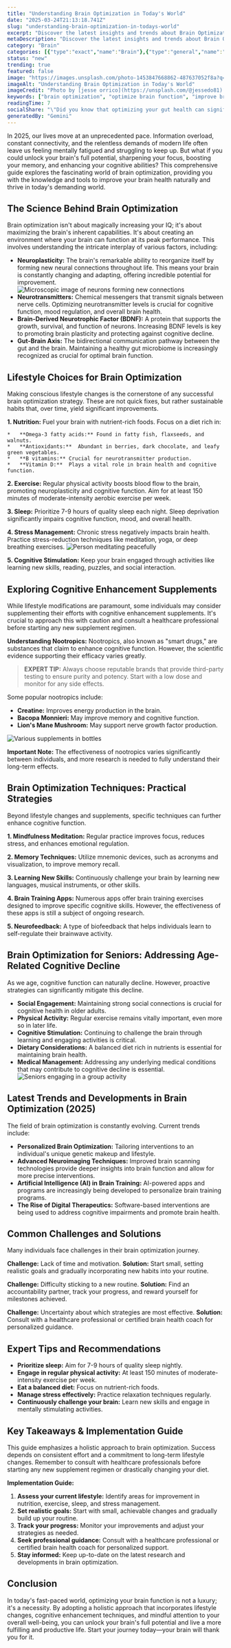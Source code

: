 ```yaml
---
title: "Understanding Brain Optimization in Today's World"
date: "2025-03-24T21:13:18.741Z"
slug: "understanding-brain-optimization-in-todays-world"
excerpt: "Discover the latest insights and trends about Brain Optimization. This comprehensive guide covers everything you need to know about Brain Optimization in 2025."
metaDescription: "Discover the latest insights and trends about Brain Optimization. This comprehensive guide covers everything you need to know about Brain Optimization in 2..."
category: "Brain"
categories: [{"type":"exact","name":"Brain"},{"type":"general","name":"Neuroscience"},{"type":"medium","name":"Cognitive Enhancement"},{"type":"specific","name":"Neurofeedback"},{"type":"niche","name":"EEG Biofeedback"}]
status: "new"
trending: true
featured: false
image: "https://images.unsplash.com/photo-1453847668862-487637052f8a?q=85&w=1200&fit=max&fm=webp&auto=compress"
imageAlt: "Understanding Brain Optimization in Today's World"
imageCredit: "Photo by [jesse orrico](https://unsplash.com/@jessedo81) on Unsplash"
keywords: ["brain optimization", "optimize brain function", "improve brain health naturally", "best brain supplements", "cognitive enhancement supplements", "how to improve memory and focus", "brain optimization techniques", "nootropics for brain function", "boost brainpower naturally", "brain optimization for seniors"]
readingTime: 7
socialShare: "\"Did you know that optimizing your gut health can significantly impact your brain function?  Nourishing your microbiome is key to unlocking peak cognitive performance.\""
generatedBy: "Gemini"
---
```




In 2025, our lives move at an unprecedented pace.  Information overload, constant connectivity, and the relentless demands of modern life often leave us feeling mentally fatigued and struggling to keep up.  But what if you could unlock your brain's full potential, sharpening your focus, boosting your memory, and enhancing your cognitive abilities?  This comprehensive guide explores the fascinating world of brain optimization, providing you with the knowledge and tools to improve your brain health naturally and thrive in today's demanding world.

## The Science Behind Brain Optimization

Brain optimization isn't about magically increasing your IQ; it's about maximizing the brain's inherent capabilities.  It's about creating an environment where your brain can function at its peak performance.  This involves understanding the intricate interplay of various factors, including:

*   **Neuroplasticity:** The brain's remarkable ability to reorganize itself by forming new neural connections throughout life. This means your brain is constantly changing and adapting, offering incredible potential for improvement. ![Microscopic image of neurons forming new connections](https://images.unsplash.com/photo-1617791160536-598cf32026fb?q=85&w=1200&fit=max&fm=webp&auto=compress)
*   **Neurotransmitters:** Chemical messengers that transmit signals between nerve cells.  Optimizing neurotransmitter levels is crucial for cognitive function, mood regulation, and overall brain health.
*   **Brain-Derived Neurotrophic Factor (BDNF):**  A protein that supports the growth, survival, and function of neurons.  Increasing BDNF levels is key to promoting brain plasticity and protecting against cognitive decline.
*   **Gut-Brain Axis:**  The bidirectional communication pathway between the gut and the brain.  Maintaining a healthy gut microbiome is increasingly recognized as crucial for optimal brain function.

## Lifestyle Choices for Brain Optimization

Making conscious lifestyle changes is the cornerstone of any successful brain optimization strategy.  These are not quick fixes, but rather sustainable habits that, over time, yield significant improvements.

**1. Nutrition:**  Fuel your brain with nutrient-rich foods.  Focus on a diet rich in:

    *   **Omega-3 fatty acids:** Found in fatty fish, flaxseeds, and walnuts.
    *   **Antioxidants:**  Abundant in berries, dark chocolate, and leafy green vegetables.
    *   **B vitamins:** Crucial for neurotransmitter production.
    *   **Vitamin D:**  Plays a vital role in brain health and cognitive function.

**2. Exercise:** Regular physical activity boosts blood flow to the brain, promoting neuroplasticity and cognitive function. Aim for at least 150 minutes of moderate-intensity aerobic exercise per week.

**3. Sleep:**  Prioritize 7-9 hours of quality sleep each night.  Sleep deprivation significantly impairs cognitive function, mood, and overall health.

**4. Stress Management:** Chronic stress negatively impacts brain health.  Practice stress-reduction techniques like meditation, yoga, or deep breathing exercises. ![Person meditating peacefully](https://images.unsplash.com/photo-1453847668862-487637052f8a?q=85&w=1200&fit=max&fm=webp&auto=compress)

**5. Cognitive Stimulation:**  Keep your brain engaged through activities like learning new skills, reading, puzzles, and social interaction.

##  Exploring Cognitive Enhancement Supplements

While lifestyle modifications are paramount, some individuals may consider supplementing their efforts with cognitive enhancement supplements.  It's crucial to approach this with caution and consult a healthcare professional before starting any new supplement regimen.

**Understanding Nootropics:** Nootropics, also known as "smart drugs," are substances that claim to enhance cognitive function.  However, the scientific evidence supporting their efficacy varies greatly.

> **EXPERT TIP:**  Always choose reputable brands that provide third-party testing to ensure purity and potency.  Start with a low dose and monitor for any side effects.

Some popular nootropics include:

*   **Creatine:**  Improves energy production in the brain.
*   **Bacopa Monnieri:**  May improve memory and cognitive function.
*   **Lion's Mane Mushroom:**  May support nerve growth factor production.

![Various supplements in bottles](https://images.unsplash.com/photo-1559757148-5c350d0d3c56?q=85&w=1200&fit=max&fm=webp&auto=compress)

**Important Note:** The effectiveness of nootropics varies significantly between individuals, and more research is needed to fully understand their long-term effects.

## Brain Optimization Techniques: Practical Strategies

Beyond lifestyle changes and supplements, specific techniques can further enhance cognitive function.

**1. Mindfulness Meditation:**  Regular practice improves focus, reduces stress, and enhances emotional regulation.

**2. Memory Techniques:**  Utilize mnemonic devices, such as acronyms and visualization, to improve memory recall.

**3. Learning New Skills:**  Continuously challenge your brain by learning new languages, musical instruments, or other skills.

**4. Brain Training Apps:**  Numerous apps offer brain training exercises designed to improve specific cognitive skills.  However, the effectiveness of these apps is still a subject of ongoing research.

**5. Neurofeedback:**  A type of biofeedback that helps individuals learn to self-regulate their brainwave activity.

##  Brain Optimization for Seniors: Addressing Age-Related Cognitive Decline

As we age, cognitive function can naturally decline.  However, proactive strategies can significantly mitigate this decline.

*   **Social Engagement:**  Maintaining strong social connections is crucial for cognitive health in older adults.
*   **Physical Activity:**  Regular exercise remains vitally important, even more so in later life.
*   **Cognitive Stimulation:**  Continuing to challenge the brain through learning and engaging activities is critical.
*   **Dietary Considerations:**  A balanced diet rich in nutrients is essential for maintaining brain health.
*   **Medical Management:**  Addressing any underlying medical conditions that may contribute to cognitive decline is essential.  ![Seniors engaging in a group activity](https://images.unsplash.com/photo-1549925245-f20a1bac6454?q=85&w=1200&fit=max&fm=webp&auto=compress)

## Latest Trends and Developments in Brain Optimization (2025)

The field of brain optimization is constantly evolving.  Current trends include:

*   **Personalized Brain Optimization:**  Tailoring interventions to an individual's unique genetic makeup and lifestyle.
*   **Advanced Neuroimaging Techniques:**  Improved brain scanning technologies provide deeper insights into brain function and allow for more precise interventions.
*   **Artificial Intelligence (AI) in Brain Training:**  AI-powered apps and programs are increasingly being developed to personalize brain training programs.
*   **The Rise of Digital Therapeutics:**  Software-based interventions are being used to address cognitive impairments and promote brain health.

## Common Challenges and Solutions

Many individuals face challenges in their brain optimization journey.

**Challenge:**  Lack of time and motivation.
**Solution:**  Start small, setting realistic goals and gradually incorporating new habits into your routine.

**Challenge:**  Difficulty sticking to a new routine.
**Solution:**  Find an accountability partner, track your progress, and reward yourself for milestones achieved.

**Challenge:**  Uncertainty about which strategies are most effective.
**Solution:**  Consult with a healthcare professional or certified brain health coach for personalized guidance.

## Expert Tips and Recommendations

*   **Prioritize sleep:** Aim for 7-9 hours of quality sleep nightly.
*   **Engage in regular physical activity:** At least 150 minutes of moderate-intensity exercise per week.
*   **Eat a balanced diet:** Focus on nutrient-rich foods.
*   **Manage stress effectively:** Practice relaxation techniques regularly.
*   **Continuously challenge your brain:** Learn new skills and engage in mentally stimulating activities.

##  Key Takeaways & Implementation Guide

This guide emphasizes a holistic approach to brain optimization.  Success depends on consistent effort and a commitment to long-term lifestyle changes.  Remember to consult with healthcare professionals before starting any new supplement regimen or drastically changing your diet.

**Implementation Guide:**

1.  **Assess your current lifestyle:** Identify areas for improvement in nutrition, exercise, sleep, and stress management.
2.  **Set realistic goals:** Start with small, achievable changes and gradually build up your routine.
3.  **Track your progress:** Monitor your improvements and adjust your strategies as needed.
4.  **Seek professional guidance:** Consult with a healthcare professional or certified brain health coach for personalized support.
5.  **Stay informed:** Keep up-to-date on the latest research and developments in brain optimization.

## Conclusion

In today's fast-paced world, optimizing your brain function is not a luxury; it's a necessity.  By adopting a holistic approach that incorporates lifestyle changes, cognitive enhancement techniques, and mindful attention to your overall well-being, you can unlock your brain's full potential and live a more fulfilling and productive life.  Start your journey today—your brain will thank you for it.

